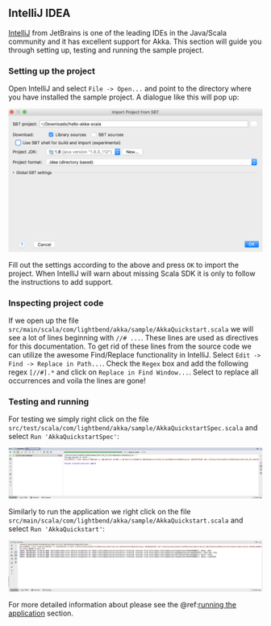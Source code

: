 ## IntelliJ IDEA

[IntelliJ](https://www.jetbrains.com/idea/) from JetBrains is one of the leading IDEs in the Java/Scala community and it has excellent support for Akka. This section will guide you through setting up, testing and running the sample project.

### Setting up the project

Open IntelliJ and select `File -> Open...` and point to the directory where you have installed the sample project. A dialogue like this will pop up:

![IntelliJ](images/intellij-open-project.png)

Fill out the settings according to the above and press `OK` to import the project. When IntelliJ will warn about missing Scala SDK it is only to follow the instructions to add support.

### Inspecting project code

If we open up the file `src/main/scala/com/lightbend/akka/sample/AkkaQuickstart.scala` we will see a lot of lines beginning with `//# ...`. These lines are used as directives for this documentation. To get rid of these lines from the source code we can utilize the awesome Find/Replace functionality in IntelliJ. Select `Edit -> Find -> Replace in Path...`. Check the `Regex` box and add the following regex `[//#].*` and click on `Replace in Find Window...`. Select to replace all occurrences and voila the lines are gone!

### Testing and running

For testing we simply right click on the file `src/test/scala/com/lightbend/akka/sample/AkkaQuickstartSpec.scala` and select `Run 'AkkaQuickstartSpec'`:

![IntelliJ](images/intellij-test-output.png)

Similarly to run the application we right click on the file `src/main/scala/com/lightbend/akka/sample/AkkaQuickstart.scala` and select `Run 'AkkaQuickstart'`:

![IntelliJ](images/intellij-run-output.png)

For more detailed information about please see the @ref:[running the application](running-the-application.md) section.
